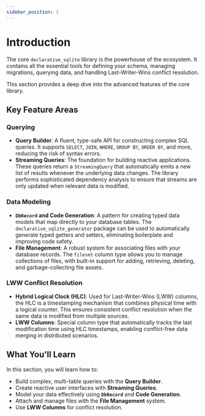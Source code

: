 ```yaml
---
sidebar_position: 1
---
```


# Introduction

The core `declarative_sqlite` library is the powerhouse of the ecosystem. It contains all the essential tools for defining your schema, managing migrations, querying data, and handling Last-Writer-Wins conflict resolution.

This section provides a deep dive into the advanced features of the core library.

## Key Feature Areas

### Querying
- **Query Builder**: A fluent, type-safe API for constructing complex SQL queries. It supports `SELECT`, `JOIN`, `WHERE`, `GROUP BY`, `ORDER BY`, and more, reducing the risk of syntax errors.
- **Streaming Queries**: The foundation for building reactive applications. These queries return a `StreamingQuery` that automatically emits a new list of results whenever the underlying data changes. The library performs sophisticated dependency analysis to ensure that streams are only updated when relevant data is modified.

### Data Modeling
- **`DbRecord` and Code Generation**: A pattern for creating typed data models that map directly to your database tables. The `declarative_sqlite_generator` package can be used to automatically generate typed getters and setters, eliminating boilerplate and improving code safety.
- **File Management**: A robust system for associating files with your database records. The `fileset` column type allows you to manage collections of files, with built-in support for adding, retrieving, deleting, and garbage-collecting file assets.

### LWW Conflict Resolution
- **Hybrid Logical Clock (HLC)**: Used for Last-Writer-Wins (LWW) columns, the HLC is a timestamping mechanism that combines physical time with a logical counter. This ensures consistent conflict resolution when the same data is modified from multiple sources.
- **LWW Columns**: Special column type that automatically tracks the last modification time using HLC timestamps, enabling conflict-free data merging in distributed scenarios.

## What You'll Learn

In this section, you will learn how to:
- Build complex, multi-table queries with the **Query Builder**.
- Create reactive user interfaces with **Streaming Queries**.
- Model your data effectively using **`DbRecord`** and **Code Generation**.
- Attach and manage files with the **File Management** system.
- Use **LWW Columns** for conflict resolution.

